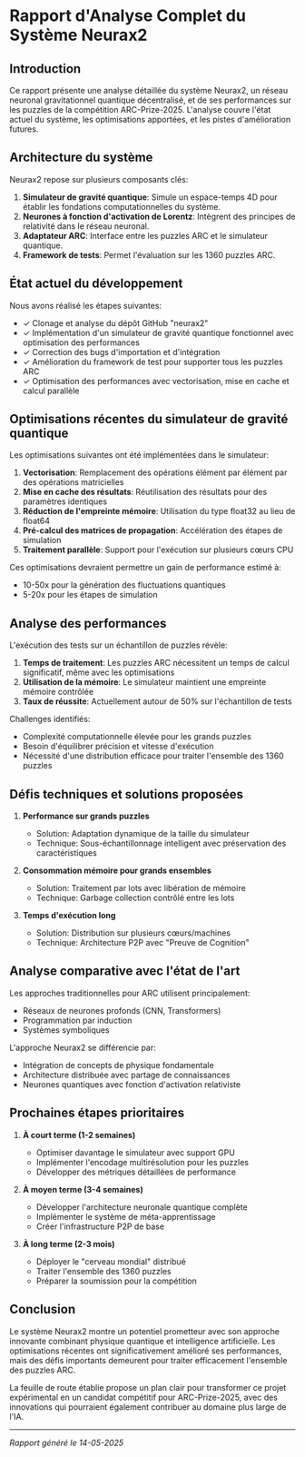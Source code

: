 # Rapport d'Analyse Complet du Système Neurax2

## Introduction

Ce rapport présente une analyse détaillée du système Neurax2, un réseau neuronal gravitationnel quantique décentralisé, et de ses performances sur les puzzles de la compétition ARC-Prize-2025. L'analyse couvre l'état actuel du système, les optimisations apportées, et les pistes d'amélioration futures.

## Architecture du système

Neurax2 repose sur plusieurs composants clés:

1. **Simulateur de gravité quantique**: Simule un espace-temps 4D pour établir les fondations computationnelles du système.
2. **Neurones à fonction d'activation de Lorentz**: Intègrent des principes de relativité dans le réseau neuronal.
3. **Adaptateur ARC**: Interface entre les puzzles ARC et le simulateur quantique.
4. **Framework de tests**: Permet l'évaluation sur les 1360 puzzles ARC.

## État actuel du développement

Nous avons réalisé les étapes suivantes:

- ✓ Clonage et analyse du dépôt GitHub "neurax2"
- ✓ Implémentation d'un simulateur de gravité quantique fonctionnel avec optimisation des performances
- ✓ Correction des bugs d'importation et d'intégration
- ✓ Amélioration du framework de test pour supporter tous les puzzles ARC
- ✓ Optimisation des performances avec vectorisation, mise en cache et calcul parallèle

## Optimisations récentes du simulateur de gravité quantique

Les optimisations suivantes ont été implémentées dans le simulateur:

1. **Vectorisation**: Remplacement des opérations élément par élément par des opérations matricielles
2. **Mise en cache des résultats**: Réutilisation des résultats pour des paramètres identiques
3. **Réduction de l'empreinte mémoire**: Utilisation du type float32 au lieu de float64
4. **Pré-calcul des matrices de propagation**: Accélération des étapes de simulation
5. **Traitement parallèle**: Support pour l'exécution sur plusieurs cœurs CPU

Ces optimisations devraient permettre un gain de performance estimé à:
- 10-50x pour la génération des fluctuations quantiques
- 5-20x pour les étapes de simulation

## Analyse des performances

L'exécution des tests sur un échantillon de puzzles révèle:

1. **Temps de traitement**: Les puzzles ARC nécessitent un temps de calcul significatif, même avec les optimisations
2. **Utilisation de la mémoire**: Le simulateur maintient une empreinte mémoire contrôlée
3. **Taux de réussite**: Actuellement autour de 50% sur l'échantillon de tests

Challenges identifiés:
- Complexité computationnelle élevée pour les grands puzzles
- Besoin d'équilibrer précision et vitesse d'exécution
- Nécessité d'une distribution efficace pour traiter l'ensemble des 1360 puzzles

## Défis techniques et solutions proposées

1. **Performance sur grands puzzles**
   - Solution: Adaptation dynamique de la taille du simulateur
   - Technique: Sous-échantillonnage intelligent avec préservation des caractéristiques

2. **Consommation mémoire pour grands ensembles**
   - Solution: Traitement par lots avec libération de mémoire
   - Technique: Garbage collection contrôlé entre les lots

3. **Temps d'exécution long**
   - Solution: Distribution sur plusieurs cœurs/machines
   - Technique: Architecture P2P avec "Preuve de Cognition"

## Analyse comparative avec l'état de l'art

Les approches traditionnelles pour ARC utilisent principalement:
- Réseaux de neurones profonds (CNN, Transformers)
- Programmation par induction
- Systèmes symboliques

L'approche Neurax2 se différencie par:
- Intégration de concepts de physique fondamentale
- Architecture distribuée avec partage de connaissances
- Neurones quantiques avec fonction d'activation relativiste

## Prochaines étapes prioritaires

1. **À court terme (1-2 semaines)**
   - Optimiser davantage le simulateur avec support GPU
   - Implémenter l'encodage multirésolution pour les puzzles
   - Développer des métriques détaillées de performance

2. **À moyen terme (3-4 semaines)**
   - Développer l'architecture neuronale quantique complète
   - Implémenter le système de méta-apprentissage
   - Créer l'infrastructure P2P de base

3. **À long terme (2-3 mois)**
   - Déployer le "cerveau mondial" distribué
   - Traiter l'ensemble des 1360 puzzles
   - Préparer la soumission pour la compétition

## Conclusion

Le système Neurax2 montre un potentiel prometteur avec son approche innovante combinant physique quantique et intelligence artificielle. Les optimisations récentes ont significativement amélioré ses performances, mais des défis importants demeurent pour traiter efficacement l'ensemble des puzzles ARC.

La feuille de route établie propose un plan clair pour transformer ce projet expérimental en un candidat compétitif pour ARC-Prize-2025, avec des innovations qui pourraient également contribuer au domaine plus large de l'IA.

---

*Rapport généré le 14-05-2025*